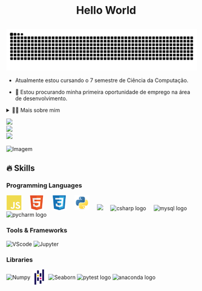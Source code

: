 
<!--título-->
<div id="user-content-toc">
  <ul align="center">
    <summary><h1 style="display: inline-block">Hello World</h1></summary>
</div>

<div align=center>
  
  <img src="https://raw.githubusercontent.com/gustavoghiotti/gustavoghiotti/output/snake.svg" alt="Animação de cobra" />
</div>

<!-- Presentation -->
<p>

  -  Atualmente estou cursando o 7 semestre de  Ciência da Computação.

  - 🔭 Estou procurando minha primeira oportunidade de emprego na área de desenvolvimento. 

<!-- Dropdown -->
<details>
  <summary>👨‍💻 Mais sobre mim </summary>

  - Sou um estudante do sétimo semestre de Ciência da Computação, com grande interesse em automação de processos e análise de dados. Minhas habilidades se concentram principalmente em Python e SQL, que utilizo para desenvolver soluções eficientes e automatizadas. Tenho experiência na criação de dashboards e relatórios utilizando Power BI e Excel, transformando dados brutos em insights acionáveis. Complementando minhas habilidades, possuo conhecimentos em desenvolvimento web com JavaScript, HTML e CSS, além de familiaridade com C e C#.
</details>


<!-- GithubStats -->
![](https://github-readme-stats.vercel.app/api?username=GustavoGhiotti&theme=dark&hide_border=false&include_all_commits=false&count_private=false)<br/>
![](https://nirzak-streak-stats.vercel.app/?user=GustavoGhiotti&theme=dark&hide_border=false)<br/>
![](https://github-readme-stats.vercel.app/api/top-langs/?username=GustavoGhiotti&theme=dark&hide_border=false&include_all_commits=false&count_private=false&layout=compact)

<!-- Portfolio -->
<!--## Portfolio:
- [Seaborn Data Visualization](https://github.com/VariableBee/seaborn-data-visualization)
- [Exploratory Data Analysis](https://github.com/VariableBee/EDA_Loggi)
- [Interactive Data Visualization](https://github.com/VariableBee/COVID_19_DASHBOARD)
- [Data Querying and Analysis](https://github.com/VariableBee/AWS_Athena_Queries)
- [Client Registry System](https://github.com/VariableBee/Cartorio) -->

<!-- GIF -->
<p align="left">
  <img align="center" src="https://github.com/VariableBee/VariableBee/assets/77739311/4e9f41af-6b57-49a7-b15a-74322e96b4d7" alt="Imagem">
</p>

## 🔥 Skills
<!-- Skills: Programming Languages -->
  <div style="flex-basis: 48%;">
    <h3>Programming Languages</h3>
    <img align= alt="Js" height="40" src="https://raw.githubusercontent.com/devicons/devicon/master/icons/javascript/javascript-plain.svg">
    <img width="12" />
    <img align="alt="HTML" height="40" src="https://raw.githubusercontent.com/devicons/devicon/master/icons/html5/html5-original.svg">
    <img width="12" />
    <img align=alt="CSS" height="40" src="https://raw.githubusercontent.com/devicons/devicon/master/icons/css3/css3-original.svg">
    <img width="12" />
    <img align="alt="Python" height="40" src="https://raw.githubusercontent.com/devicons/devicon/master/icons/python/python-original.svg">
    <img width="12" />
    <img align="alt="C" height="40" src="https://cdn.jsdelivr.net/gh/devicons/devicon/icons/c/c-original.svg">
    <img width="12" />
    <img src="https://cdn.jsdelivr.net/gh/devicons/devicon/icons/csharp/csharp-original.svg" height="40" alt="csharp logo"  />
    <img width="12" />
    <img src="https://cdn.jsdelivr.net/gh/devicons/devicon/icons/mysql/mysql-original.svg" height="40" alt="mysql logo"  />
    <img width="12" />
    <img src="https://cdn.jsdelivr.net/gh/devicons/devicon/icons/pycharm/pycharm-original.svg" height="40" alt="pycharm logo"  />
</div>

###
  </div>
  
  <!-- Skills: Tools & Frameworks -->
  <div style="flex-basis: 48%;">
    <h3>Tools & Frameworks</h3>
    <img align="center" alt="VScode" height="30" width="40" src="https://cdn.jsdelivr.net/gh/devicons/devicon/icons/vscode/vscode-original.svg">
    <img align="center" alt="Jupyter" height="30" width="40" src="https://cdn.jsdelivr.net/gh/devicons/devicon/icons/jupyter/jupyter-original.svg">
  </div> 
  
  <!-- Skills: Libraries -->
 <div style="flex-basis: 48%;">
    <h3>Libraries</h3>
    <img align="center" alt="Numpy" height="30" width="40" src="https://cdn.jsdelivr.net/gh/devicons/devicon/icons/numpy/numpy-original.svg">
    <img align="center" alt="Pandas" src="https://raw.githubusercontent.com/devicons/devicon/2ae2a900d2f041da66e950e4d48052658d850630/icons/pandas/pandas-original.svg" alt="pandas" width="40" height="40"/>
    <img align="center" alt="Seaborn" src="https://seaborn.pydata.org/_images/logo-mark-lightbg.svg" alt="seaborn" width="40" height="40"/>
    <img align="center" src="https://cdn.jsdelivr.net/gh/devicons/devicon/icons/pytest/pytest-original.svg" width="40" height="40" alt="pytest logo"  />
    <img align="center" src="https://cdn.jsdelivr.net/gh/devicons/devicon/icons/anaconda/anaconda-original.svg" width="40" height="40" alt="anaconda logo"  />
  </div> 
